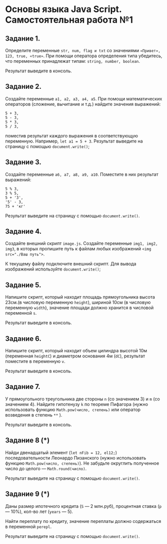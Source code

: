 # Основы языка Java Script. Самостоятельная работа №1

## Задание 1.
Определите переменные `str, num, flag и txt` со значениями `«Привет», 123, true, «true»`. При помощи оператора определения типа убедитесь, что переменных принадлежат типам: `string, number, boolean`. 

Результат выведите в консоль.

## Задание 2.
Создайте переменные `a1, a2, a3, a4, a5`. При помощи математических операторов (сложение, вычитание и т.д.) найдите значения выражений:

```
5 + 3,
5 - 3,
5 * 3,
5 / 3,
```

поместив результат каждого выражения в соответствующую переменную. Например, `let a1 = 5 + 3`.
Результат выведите на страницу с помощью `document.write()`;

## Задание 3.
Создайте переменные `a6, a7, a8, a9, a10`. Поместите в них результат выражений:

```
5 % 3,
3 % 5,
5 + '3',
'5' - 3,
75 + 'кг'
```

Результат выведите на страницу с помощью `document.write()`.

## Задание 4. 
Создайте внешний скрипт `image.js`. Создайте переменные `img1, img2, img3`, в которых пропишите путь к файлам любых изображений `<img src="./Ваш путь">`. 

К текущему файлу подключите внешний скрипт. Для вывода изображений используйте `document.write()`;

## Задание 5.
Напишите скрипт, который находит площадь прямоугольника высота 23см.(в числовую переменную `height`), шириной 10см (в числовую переменную `width`), значение площади должно хранится в числовой переменной `s`. 

Результат выведите в консоль.

## Задание 6. 
Напишите скрипт, который находит объем цилиндра высотой 10м (переменная `heightC`) и диаметром основания 4м (`dC`), результат поместите в переменную `v`. 

Результат выведите в консоль.

## Задание 7. 
У прямоугольного треугольника две стороны `n` (со значением 3) и `m` (со значением 4). Найдите гипотенузу `k` по теореме Пифагора (нужно использовать функцию `Math.pow(число, степень)` или оператор возведения в степень `**` ). 

Результат выведите в консоль.

## Задание 8 (*) 
Найди двенадцатый элемент (`let nFib = 12, el12;`) последовательности Леонардо Пизанского (нужно использовать функцию `Math.pow(число, степень)`). Не забудьте округлить полученное число до целого — `Math.round(число)`. 

Результат выведите на страницу с помощью `document.write()`.

## Задание 9 (*) 
Даны размер ипотечного кредита (`S` — 2 млн.руб), процентная ставка (`p`  — 10%), кол-во лет (`years` — 5). 

Найти переплату по кредиту, значение переплаты должно содержаться в переменной `perepl`. 

Результат выведите на страницу с помощью `document.write()`.